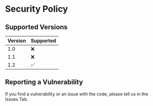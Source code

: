 # Security Policy

## Supported Versions

| Version | Supported          |
| ------- | ------------------ |
| 1.0   | :x: |
| 1.1   | :x: |
| 1.2   | :white_check_mark: |

## Reporting a Vulnerability

If you find a vulnerability or an issue with the code, please tell us in the Issues Tab.
